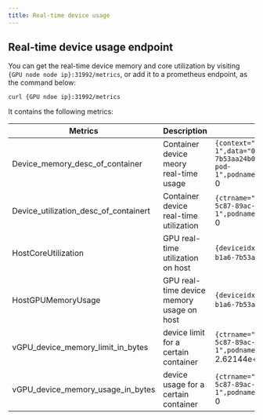 ```yaml
---
title: Real-time device usage
---
```


## Real-time device usage endpoint

You can get the real-time device memory and core utilization by visiting `{GPU node node ip}:31992/metrics`, or add it to a prometheus endpoint, as the command below:

```
curl {GPU ndoe ip}:31992/metrics
```

It contains the following metrics:

| Metrics  | Description | Example |
|----------|-------------|---------|
| Device_memory_desc_of_container | Container device meory real-time usage | `{context="0",ctrname="2-1-3-pod-1",data="0",deviceuuid="GPU-00552014-5c87-89ac-b1a6-7b53aa24b0ec",module="0",offset="0",podname="2-1-3-pod-1",podnamespace="default",vdeviceid="0",zone="vGPU"}` 0 |
| Device_utilization_desc_of_containert | Container device real-time utilization | `{ctrname="2-1-3-pod-1",deviceuuid="GPU-00552014-5c87-89ac-b1a6-7b53aa24b0ec",podname="2-1-3-pod-1",podnamespace="default",vdeviceid="0",zone="vGPU"}` 0 |
| HostCoreUtilization | GPU real-time utilization on host | `{deviceidx="0",deviceuuid="GPU-00552014-5c87-89ac-b1a6-7b53aa24b0ec",zone="vGPU"}` 0 |
| HostGPUMemoryUsage | GPU real-time device memory usage on host | `{deviceidx="0",deviceuuid="GPU-00552014-5c87-89ac-b1a6-7b53aa24b0ec",zone="vGPU"}` 2.87244288e+08 |
| vGPU_device_memory_limit_in_bytes | device limit for a certain container | `{ctrname="2-1-3-pod-1",deviceuuid="GPU-00552014-5c87-89ac-b1a6-7b53aa24b0ec",podname="2-1-3-pod-1",podnamespace="default",vdeviceid="0",zone="vGPU"}` 2.62144e+09 |
| vGPU_device_memory_usage_in_bytes | device usage for a certain container | `{ctrname="2-1-3-pod-1",deviceuuid="GPU-00552014-5c87-89ac-b1a6-7b53aa24b0ec",podname="2-1-3-pod-1",podnamespace="default",vdeviceid="0",zone="vGPU"}` 0 |